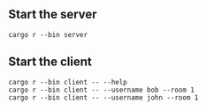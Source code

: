 ## Start the server

```
cargo r --bin server
```

## Start the client

```
cargo r --bin client -- --help
cargo r --bin client -- --username bob --room 1
cargo r --bin client -- --username john --room 1
```
